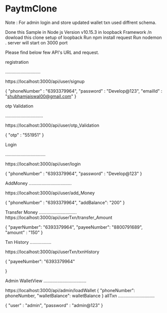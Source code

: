 # PaytmClone
Note : For admin login and store updated wallet txn used diffrent schema.

Done this Sample in Node js Version v10.15.3 in loopback Framework /n
dowload this clone
setup of loopback
Run npm install request
Run nodemon .
server will start on 3000 port

Please find below few API's URL and  request.

registration

............................

https://localhost:3000/api/user/signup

{
	"phoneNumber" : "6393379964",
	"password"    : "Develop@123",
	"emailId"     : "shubhamjaiswal00@gmail.com"
}

otp Validation

..............................

https://localhost:3000/api/user/otp_Validation

{
	"otp" : "551951"
}


Login

................................

https://localhost:3000/api/user/login

{
	"phoneNumber" : "6393379964",
	"password"    : "Develop@123"
}

AddMoney
..................................

https://localhost:3000/api/user/add_Money

{
	"phoneNumber" : "6393379964",
   "addBalance": "200"
}

Transfer Money
..............................
https://localhost:3000/api/userTxn/transfer_Amount

{
	 "payerNumber": "6393379964",
     "payeeNumber": "8800791689",
     "amount"     : "150"
}

Txn History
.................

https://localhost:3000/api/userTxn/txnHistory

{
	 "payeeNumber": "6393379964"
    
}

Admin WalletView
..................................

https://localhost:3000/api/admin/loadWallet
{
  "phoneNumber": phoneNumber,
  "walletBalance": walletBalance
}
allTxn
.............................

{
	"user"        : "admin",
	"password"    : "admin@123"
}
